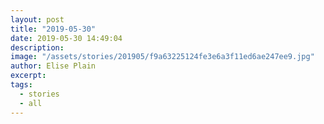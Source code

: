 ```yaml
---
layout: post
title: "2019-05-30"
date: 2019-05-30 14:49:04
description: 
image: "/assets/stories/201905/f9a63225124fe3e6a3f11ed6ae247ee9.jpg"
author: Elise Plain
excerpt: 
tags: 
  - stories
  - all
---
```



<p></p>
